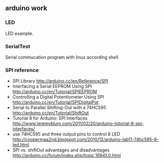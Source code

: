 
## arduino work

### LED

LED example.

### SerialTest

Serial commucation program with linux according shell.


### SPI reference

* SPI Library  http://arduino.cc/en/Reference/SPI
* Interfacing a Serial EEPROM Using SPI http://arduino.cc/en/Tutorial/SPIEEPROM
* Controlling a Digital Potentiometer Using SPI http://arduino.cc/en/Tutorial/SPIDigitalPot
* Serial to Parallel Shifting-Out with a 74HC595 http://arduino.cc/en/Tutorial/ShiftOut
* Tutorial 8 for Arduino: SPI Interfaces http://www.jeremyblum.com/2011/02/20/arduino-tutorial-8-spi-interfaces/
* use 74HC595 and three output pins to control 8 LED  http://coopermaa2nd.blogspot.com/2010/12/arduino-lab11-74hc595-8-led.html
* SPI vs. shiftOut advantages and disadvantages  http://arduino.cc/forum/index.php/topic,16941.0.html 
